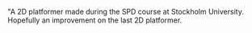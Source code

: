 "A 2D platformer made during the SPD course at Stockholm University. Hopefully an improvement on the last 2D platformer.
